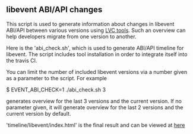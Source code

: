## libevent ABI/API changes


This script is used to generate information about changes in libevent ABI/API
between various versions using [LVC tools](https://github.com/lvc). Such an
overview can help developers migrate from one version to another. 

Here is the 'abi_check.sh', which is used to generate ABI/API timeline for 
libevent. The script includes tool installation in order to integrate itself 
into the travis CI.

You can limit the number of included libevent versions via a number given
as a parameter to the script. For example

$ EVENT_ABI_CHECK=1 ./abi_check.sh 3

generates overview for the last 3 versions and the current version.
If no parameter given, it will generate overview for the last 2 versions and
the current version by default.

'timeline/libevent/index.html' is the final result and can be viewed at
[here](https://ygj6.github.io/libevent/abi-check/timeline/libevent/index.html)

